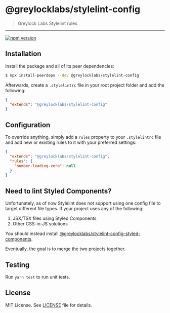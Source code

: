 # @greylocklabs/stylelint-config

> Greylock Labs Stylelint rules

---

[![npm version](https://badge.fury.io/js/%40greylocklabs%2Fstylelint-config.svg)](https://badge.fury.io/js/%40greylocklabs%2Fstylelint-config)

## Installation

Install the package and all of its peer dependencies:

```bash
$ npx install-peerdeps --dev @greylocklabs/stylelint-config
```

Afterwards, create a `.stylelintrc` file in your root project folder and add the following:

```json
{
  "extends": "@greylocklabs/stylelint-config"
}
```

## Configuration

To override anything, simply add a `rules` property to your `.stylelintrc`
file and add new or existing rules to it with your preferred settings:

```json
{
  "extends": "@greylocklabs/stylelint-config",
  "rules": {
    "number-leading-zero": null
  }
}
```

## Need to lint Styled Components?

Unfortunately, as of now Stylelint does not support using one config file
to target different file types. If your project uses any of the following:

1. JSX/TSX files using Styled Components
2. Other CSS-in-JS solutions

You should instead install
[@greylocklabs/stylelint-config-styled-components](https://www.npmjs.com/package/@greylocklabs/stylelint-config-styled-components).

Eventually, the goal is to merge the two projects together.

## Testing

Run `yarn test` to run unit tests.

## License

MIT License. See [LICENSE](LICENSE) file for details.
